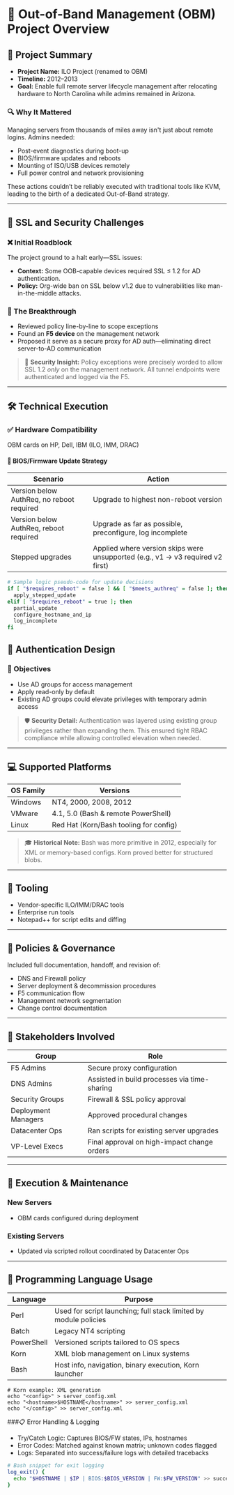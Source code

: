 # 🚀 Out-of-Band Management (OBM) Project Overview

## 📌 Project Summary
- **Project Name:** ILO Project (renamed to OBM)
- **Timeline:** 2012–2013
- **Goal:** Enable full remote server lifecycle management after relocating hardware to North Carolina while admins remained in Arizona.

### 🔍 Why It Mattered
Managing servers from thousands of miles away isn't just about remote logins. Admins needed:
- Post-event diagnostics during boot-up
- BIOS/firmware updates and reboots
- Mounting of ISO/USB devices remotely
- Full power control and network provisioning

These actions couldn’t be reliably executed with traditional tools like KVM, leading to the birth of a dedicated Out-of-Band strategy.

---

## 🔐 SSL and Security Challenges

### ❌ Initial Roadblock
The project ground to a halt early—SSL issues:
- **Context:** Some OOB-capable devices required SSL ≤ 1.2 for AD authentication.
- **Policy:** Org-wide ban on SSL below v1.2 due to vulnerabilities like man-in-the-middle attacks.

### 🧠 The Breakthrough
- Reviewed policy line-by-line to scope exceptions
- Found an **F5 device** on the management network
- Proposed it serve as a secure proxy for AD auth—eliminating direct server-to-AD communication

> 📎 **Security Insight:**
> Policy exceptions were precisely worded to allow SSL 1.2 *only* on the management network. All tunnel endpoints were authenticated and logged via the F5.

---

## 🛠️ Technical Execution

### ✅ Hardware Compatibility
OBM cards on HP, Dell, IBM (ILO, IMM, DRAC)

#### 🔁 BIOS/Firmware Update Strategy
| Scenario | Action |
|---------|--------|
| Version below AuthReq, no reboot required | Upgrade to highest non-reboot version |
| Version below AuthReq, reboot required | Upgrade as far as possible, preconfigure, log incomplete |
| Stepped upgrades | Applied where version skips were unsupported (e.g., v1 → v3 required v2 first) |

```bash
# Sample logic pseudo-code for update decisions
if [ "$requires_reboot" = false ] && [ "$meets_authreq" = false ]; then
  apply_stepped_update
elif [ "$requires_reboot" = true ]; then
  partial_update
  configure_hostname_and_ip
  log_incomplete
fi
```
## 🔐 Authentication Design

### 🎯 Objectives
- Use AD groups for access management
- Apply read-only by default
- Existing AD groups could elevate privileges with temporary admin access

> 🛡️ **Security Detail:** Authentication was layered using existing group privileges rather than expanding them. This ensured tight RBAC compliance while allowing controlled elevation when needed.

---

## 💻 Supported Platforms

| OS Family | Versions                              |
|-----------|----------------------------------------|
| Windows   | NT4, 2000, 2008, 2012                  |
| VMware    | 4.1, 5.0 (Bash & remote PowerShell)    |
| Linux     | Red Hat (Korn/Bash tooling for config) |

> 🎓 **Historical Note:** Bash was more primitive in 2012, especially for XML or memory-based configs. Korn proved better for structured blobs.

---

## 🧰 Tooling
- Vendor-specific ILO/IMM/DRAC tools
- Enterprise run tools
- Notepad++ for script edits and diffing

---

## 📝 Policies & Governance

Included full documentation, handoff, and revision of:
- DNS and Firewall policy
- Server deployment & decommission procedures
- F5 communication flow
- Management network segmentation
- Change control documentation

---

## 👥 Stakeholders Involved

| Group            | Role                                          |
|------------------|-----------------------------------------------|
| F5 Admins        | Secure proxy configuration                    |
| DNS Admins       | Assisted in build processes via time-sharing  |
| Security Groups  | Firewall & SSL policy approval                |
| Deployment Managers | Approved procedural changes                |
| Datacenter Ops   | Ran scripts for existing server upgrades      |
| VP-Level Execs   | Final approval on high-impact change orders   |

---

## 🔁 Execution & Maintenance

### New Servers
- OBM cards configured during deployment

### Existing Servers
- Updated via scripted rollout coordinated by Datacenter Ops

---

## 🧠 Programming Language Usage

| Language    | Purpose                                                          |
|-------------|------------------------------------------------------------------|
| Perl        | Used for script launching; full stack limited by module policies |
| Batch       | Legacy NT4 scripting                                             |
| PowerShell  | Versioned scripts tailored to OS specs                           |
| Korn        | XML blob management on Linux systems                             |
| Bash        | Host info, navigation, binary execution, Korn launcher           |

```Ksh
# Korn example: XML generation
echo "<config>" > server_config.xml
echo "<hostname>$HOSTNAME</hostname>" >> server_config.xml
echo "</config>" >> server_config.xml

```

###📋 Error Handling & Logging
- Try/Catch Logic: Captures BIOS/FW states, IPs, hostnames
- Error Codes: Matched against known matrix; unknown codes flagged
- Logs: Separated into success/failure logs with detailed tracebacks


```Bash
# Bash snippet for exit logging
log_exit() {
  echo "$HOSTNAME | $IP | BIOS:$BIOS_VERSION | FW:$FW_VERSION" >> success.log
}

```














